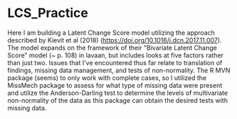 # LCS_Practice

Here I am building a Latent Change Score model utilizing the approach described by Kievit et al (2018) (https://doi.org/10.1016/j.dcn.2017.11.007).
The model expands on the framework of their "Bivariate Latent Change Score" model (~ p. 108) in lavaan, but includes looks at five factors rather than just two. 
Issues that I've encountered thus far relate to translation of findings, missing data management, and tests of non-normality. 
  The R MVN package (seems) to only work with complete cases, so I utilized the MissMech package to assess for what type of missing data were present
  and utilize the Anderson-Darling test to determine the levels of multivariate non-normality of the data as this package can obtain the desired tests
  with missing data. 
